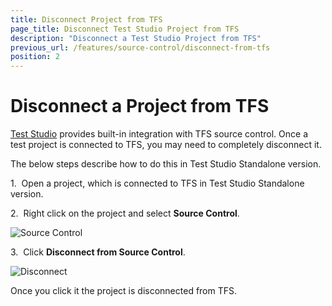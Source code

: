 ```yaml
---
title: Disconnect Project from TFS
page_title: Disconnect Test Studio Project from TFS
description: "Disconnect a Test Studio Project from TFS"
previous_url: /features/source-control/disconnect-from-tfs
position: 2
---
```

# Disconnect a Project from TFS

<a href="http://www.telerik.com/teststudio" target="_blank">Test Studio</a> provides built-in integration with TFS source control. Once a test project is connected to TFS, you may need to completely disconnect it. 

The below steps describe how to do this in Test Studio Standalone version.

1.&nbsp; Open a project, which is connected to TFS in Test Studio Standalone version.

2.&nbsp; Right click on the project and select **Source Control**.

![Source Control][1]

3.&nbsp; Click **Disconnect from Source Control**.

![Disconnect][2]

Once you click it the project is disconnected from TFS.

[1]: /img/features/source-control/disconnect-from-tfs/fig1.png
[2]: /img/features/source-control/disconnect-from-tfs/fig2.png